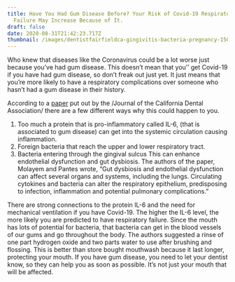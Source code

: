 ```yaml
---
title: Have You Had Gum Disease Before? Your Risk of Covid-19 Respiratory
  Failure May Increase Because of It.
draft: false
date: 2020-08-31T21:42:23.717Z
thumbnail: /images/dentistfairfieldca-gingivitis-bacteria-pregnancy-150x150.jpeg
---
```

Who knew that diseases like the Coronavirus could be a lot worse just because you’ve had gum disease. This doesn’t mean that you’’ get Covid-19 if you have had gum disease, so don’t freak out just yet. It just means that you’re more likely to have a respiratory complications over someone who hasn’t had a gum disease in their history.

According to a [paper](https://www.healio.com/news/primary-care/20200814/gum-disease-may-increase-risk-for-covid19related-respiratory-failure) put out by the /Journal of the California Dental Association/ there are a few different ways why this could happen to you.

1. Too much a protein that is pro-inflammatory called IL-6, (that is associated to gum disease) can get into the systemic circulation causing inflammation.
2. Foreign bacteria that reach the upper and lower respiratory tract. 
3. Bacteria entering through the gingival sulcus This can enhance endothelial dysfunction and gut dysbiosis. The authors of the paper, Molayem and Pantes wrote, “Gut dysbiosis and endothelial dysfunction can affect several organs and systems, including the lungs. Circulating cytokines and bacteria can alter the respiratory epithelium, predisposing to infection, inflammation and potential pulmonary complications.”

There are strong connections to the protein IL-6 and the need for mechanical ventilation if you have Covid-19. The higher the IL-6 level, the more likely you are predicted to have respiratory failure. Since the mouth has lots of potential for bacteria, that bacteria can get in the blood vessels of our gums and go throughout the body.  The authors suggested a rinse of one part hydrogen oxide and two parts water to use after brushing and flossing. This is better than store bought mouthwash because it last longer, protecting your mouth. 
If you have gum disease, you need to let your dentist know, so they can help you as soon as possible. It’s not just your mouth that will be affected.